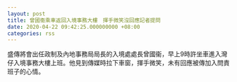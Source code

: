 ```yaml
---
layout: post
title: 曾國衞乘車返回入境事務大樓　揮手微笑沒回應記者提問
date: 2020-04-22 09:42:25.000000000 +08:00
categories: rss
---
```


盛傳將會出任政制及內地事務局局長的入境處處長曾國衞，早上9時許坐車進入灣仔入境事務大樓上班。他見到傳媒時拉下車窗，揮手微笑，未有回應被傳加入問責班子的心情。
